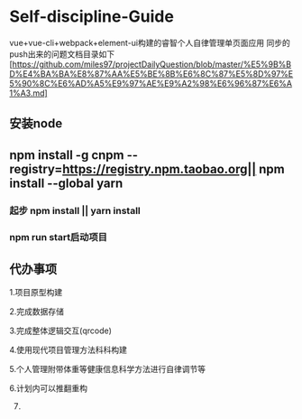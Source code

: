 # Self-discipline-Guide
vue+vue-cli+webpack+element-ui构建的睿智个人自律管理单页面应用
同步的push出来的问题文档目录如下[https://github.com/miles97/projectDailyQuestion/blob/master/%E5%9B%BD%E4%BA%BA%E8%87%AA%E5%BE%8B%E6%8C%87%E5%8D%97%E5%90%8C%E6%AD%A5%E9%97%AE%E9%A2%98%E6%96%87%E6%A1%A3.md]
## 安装node  

## npm install -g cnpm --registry=https://registry.npm.taobao.org|| npm install --global yarn

### 起步 npm install || yarn install 

### npm run start启动项目


## 代办事项

1.项目原型构建

2.完成数据存储

3.完成整体逻辑交互(qrcode)

4.使用现代项目管理方法科科构建

5.个人管理附带体重等健康信息科学方法进行自律调节等

6.计划内可以推翻重构

7.
